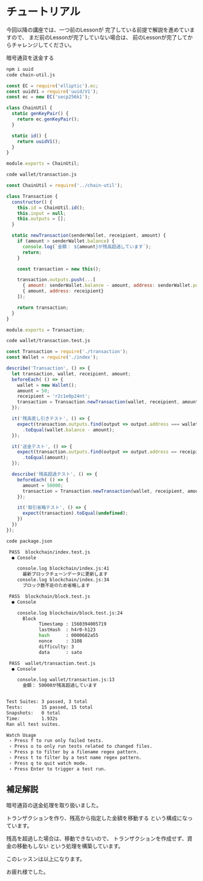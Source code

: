 # チュートリアル

今回以降の講座では、一つ前のLessonが
完了している前提で解説を進めていますので、
まだ前のLessonが完了していない場合は、
前のLessonが完了してからチャレンジしてください。

暗号通貨を送金する

``` bash terminal
npm i uuid 
code chain-util.js
```

``` js chain-utils.js
const EC = require('elliptic').ec;
const uuidV1 = require('uuid/V1');
const ec = new EC('secp256k1');

class ChainUtil {
  static genKeyPair() {
    return ec.genKeyPair();
  }

  static id() {
    return uuidV1();
  }
}

module.exports = ChainUtil;
```

``` bash terminal
code wallet/transaction.js
```

``` js wallet/transaction.js
const ChainUtil = require('../chain-util');

class Transaction {
  constructor() {
    this.id = ChainUtil.id();
    this.input = null;
    this.outputs = [];
  }

  static newTransaction(senderWallet, receipient, amount) {
    if (amount > senderWallet.balance) {
      console.log(`金額： ${amount}が残高超過しています`);
      return;
    }

    const transaction = new this();

    transaction.outputs.push(...[
      { amount: senderWallet.balance - amount, address: senderWallet.publicKey},
      { amount, address: receipient}
    ]);

    return transaction;
  }
}

module.exports = Transaction;
```

``` bash terminal
code wallet/transaction.test.js
```

``` js wallet/transaction.test.js
const Transaction = require('./transaction');
const Wallet = require('./index');

describe('Transaction', () => {
  let transaction, wallet, receipient, amount;
  beforeEach( () => {
    wallet = new Wallet();
    amount = 50;
    receipient = 'r2c1e0p24nt';
    transaction = Transaction.newTransaction(wallet, receipient, amount);
  });

  it('残高差し引きテスト', () => {
    expect(transaction.outputs.find(output => output.address === wallet.publicKey).amount)
      .toEqual(wallet.balance - amount);
  });

  it('送金テスト', () => {
    expect(transaction.outputs.find(output => output.address == receipient).amount)
      .toEqual(amount);
  });

  describe('残高超過テスト', () => {
    beforeEach( () => {
      amount = 50000;
      transaction = Transaction.newTransaction(wallet, receipient, amount);
    });

    it('取引省略テスト', () => {
      expect(transaction).toEqual(undefined);
    })
  })
});
```

``` bash terminal
code package.json
```

``` bash terminal result
 PASS  blockchain/index.test.js
  ● Console

    console.log blockchain/index.js:41
      最新ブロックチェーンデータに更新します
    console.log blockchain/index.js:34
      ブロック数不足のため省略します

 PASS  blockchain/block.test.js
  ● Console

    console.log blockchain/block.test.js:24
      Block
            Timestamp : 1560394005719
            lastHash  : h4r0-h123
            hash      : 0000682a55
            nonce     : 3108
            difficulty: 3
            data      : sato

 PASS  wallet/transaction.test.js
  ● Console

    console.log wallet/transaction.js:13
      金額： 50000が残高超過しています


Test Suites: 3 passed, 3 total
Tests:       15 passed, 15 total
Snapshots:   0 total
Time:        1.932s
Ran all test suites.

Watch Usage
 › Press f to run only failed tests.
 › Press o to only run tests related to changed files.
 › Press p to filter by a filename regex pattern.
 › Press t to filter by a test name regex pattern.
 › Press q to quit watch mode.
 › Press Enter to trigger a test run.

```

## 補足解説

暗号通貨の送金処理を取り扱いました。

トランザクションを作り、残高から指定した金額を移動する
という構成になっています。

残高を超過した場合は、移動できないので、
トランザクションを作成せず、資金の移動もしない
という処理を構築しています。

このレッスンは以上になります。

お疲れ様でした。

